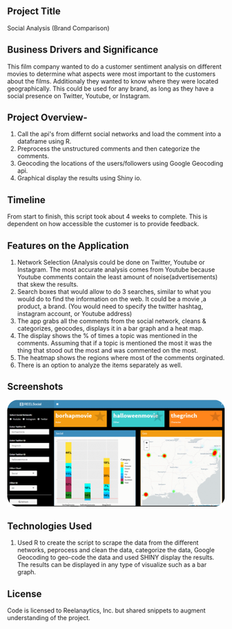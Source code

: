 

## Project Title 
Social Analysis (Brand Comparison)

## Business Drivers and Significance
This film company wanted to do a customer sentiment analysis on different movies to determine what aspects were most important to the customers about the films.
Additionaly they wanted to know  where they were located geographically. This could be used for any brand, as long as they have a social presence on Twitter, Youtube, or Instagram.

## Project Overview- 
1. Call the api's from differnt social networks and load the comment into a dataframe using R.  
2. Preprocess the unstructured comments and then categorize the comments. 
3. Geocoding the locations of the users/followers using Google Geocoding api.
4. Graphical display the results using Shiny io. 

## Timeline
From start to finish, this script took about 4 weeks to complete. This is dependent on how accessible the customer is to provide feedback. 

## Features on the Application
1. Network Selection (Analysis could be done on Twitter, Youtube or Instagram. The most accurate analysis comes from Youtube because Youtube comments contain the least amount of noise(advertisements) that skew the results.
2. Search boxes that would allow to do 3 searches, similar to what you would do to find the information on the web. It could be a movie ,a product, a brand. (You would need to specify the twitter hashtag, instagram account, or Youtube address)
3. The app grabs all the comments from the social network, cleans & categorizes, geocodes, displays it in a bar graph and a heat map.
4. The display shows the % of times a topic was mentioned in the comments. Assuming that if a topic is mentioned the most it was the thing that stood out the most and was commented on the most.
5. The heatmap shows the regions where most of the comments orginated. 
6. There is an option to analyze the items separately as well.

## Screenshots
![Alt text](/social_analysis/social_2.gif?raw=true "Social Sentiment App")

## Technologies Used
1. Used R to create the script to scrape the data from the different networks, peprocess and clean the data, categorize the data, Google Geocoding to geo-code the data and used SHINY display the results. The results can be displayed in any type of visualize such as a bar graph. 

## License
Code is licensed to Reelanaytics, Inc. but shared snippets to augment understanding of the project.


